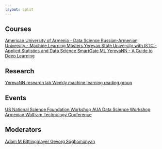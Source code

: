 ```yaml
---
layout: split
---
```


<h2>Courses</h2>
<div class="links_container links_vertical">
  <a class="links" target="_blank" href="http://cse.aua.am/ds/">
    American University of Armenia - Data Science  
  </a>
  <a class="links" target="_blank" href="http://international.rau.am/eng/25/masters-in-machine-learning">
    Russian-Armenian University - Machine Learning Masters 
  </a>
  <a class="links" target="_blank" href="http://math.ysu.am/asds/ / http://istc.am/en/applied-statistics-and-data-science-masters-degree-program/">
    Yerevan State University with ISTC - Applied Statistics and Data Science 
  </a>
  <a class="links" target="_blank" href="https://www.smartgate.ml/">
    SmartGate ML
  </a>
  <a class="links" target="_blank" href="http://yerevann.com/">
    YerevaNN - A Guide to Deep Learning
  </a>
</div>

<h2>Research</h2>
<div class="links_container links_vertical">
  <a class="links" target="_blank" href="http://yerevann.com/a-guide-to-deep-learning/">
    YerevaNN research lab
  </a>
  <a class="links" target="_blank" href="https://groups.google.com/forum/#!topic/ml-reading-group-yerevan/">
    Weekly machine learning reading group
  </a>
</div>

<h2>Events</h2>
<div class="links_container links_vertical">
  <a class="links" target="_blank" href="http://fastfoundation.net/nsf-workshop/">
    US National Science Foundation Workshop
  </a>
  <a class="links" target="_blank" href="https://dsw2017.aua.am/">
    AUA Data Science Workshop
  </a>
  <a class="links" target="_blank" href="https://www.wolfram.com/events/technology-conference-am/2017/">
    Armenian Wolfram Technology Conference
  </a>
</div>

<h2>Moderators</h2>
<div class="links_container links_vertical">
  <a class="links" target="_blank" href="https://twitter.com/bittlingmayer">
    Adam M Bittlingmayer
  </a>
  <a class="links" target="_blank" href="https://twitter.com/gevorg_s">
    Gevorg Soghomonyan
  </a>
</div>
